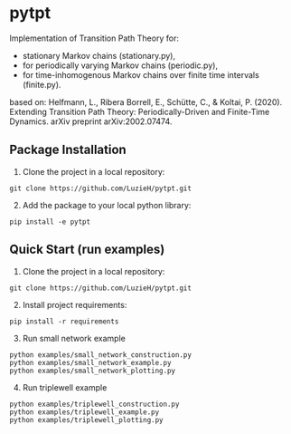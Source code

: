 ﻿# pytpt

Implementation of Transition Path Theory for:
- stationary Markov chains (stationary.py),
- for periodically varying Markov chains (periodic.py),
- for time-inhomogenous Markov chains over finite time intervals (finite.py).

based on: 
Helfmann, L., Ribera Borrell, E., Schütte, C., & Koltai, P. (2020). Extending Transition Path Theory: Periodically-Driven and Finite-Time Dynamics. arXiv preprint arXiv:2002.07474.

## Package Installation
1. Clone the project in a local repository:
```
git clone https://github.com/LuzieH/pytpt.git
```
2. Add the package to your local python library:
```
pip install -e pytpt
```
## Quick Start (run examples)
1. Clone the project in a local repository:
```
git clone https://github.com/LuzieH/pytpt.git
```
2. Install project requirements:
```
pip install -r requirements
```
3. Run small network example
```
python examples/small_network_construction.py
python examples/small_network_example.py
python examples/small_network_plotting.py
``` 
4. Run triplewell example
```
python examples/triplewell_construction.py
python examples/triplewell_example.py
python examples/triplewell_plotting.py
``` 
